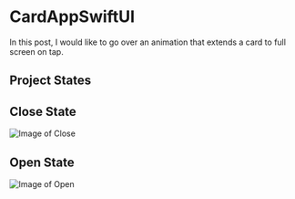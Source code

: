 # CardAppSwiftUI
In this post, I would like to go over an animation that extends a card to full screen on tap.


## Project States

## Close State
![Image of Close](https://octodex.github.com/images/yaktocat.png)

## Open State

![Image of Open](https://octodex.github.com/images/yaktocat.png)

